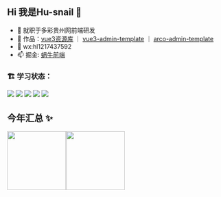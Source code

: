 ## Hi 我是Hu-snail 👋
- 🔭 就职于多彩贵州网前端研发
- 🌱 作品：<a href="https://hu-snail.github.io/vue3-resource/" target="_blank">vue3资源库</a> ｜ <a href="https://hu-snail.github.io/vue3-admin-element-template/" target="_blank">vue3-admin-template</a> ｜ <a href="https://hu-snail.github.io/arco-admin-template" target="_blank">arco-admin-template</a>
- 💬 wx:hl1217437592
- 📫 掘金: <a href="https://juejin.cn/user/1662117310637757" target="_blank">蜗牛前端</a>

### 🏗️ 学习状态：

<code><img src="https://img.shields.io/badge/typescript-%23007ACC.svg?style=for-the-badge&logo=typescript&logoColor=white"/></code>
<code><img src="https://img.shields.io/badge/react-%2320232a.svg?style=for-the-badge&logo=react&logoColor=%2361DAFB"/></code>
<code><img src="https://img.shields.io/badge/node.js-6DA55F?style=for-the-badge&logo=node.js&logoColor=white"/></code>
<code><img src="https://img.shields.io/badge/nestjs-%23E0234E.svg?style=for-the-badge&logo=nestjs&logoColor=white"/></code>
<code><img src="https://img.shields.io/badge/vuejs-%2335495e.svg?style=for-the-badge&logo=vuedotjs&logoColor=%234FC08D"/></code>

## 今年汇总 ✨

<img align="" height="137px" src="https://github-readme-stats.vercel.app/api?username=hu-snail&hide_title=true&hide_border=true&show_icons=true&include_all_commits=true&line_height=21&bg_color=0,EC6C6C,FFD479,FFFC79,73FA79&theme=graywhite&locale=cn" /><img align="" height="137px" src="https://github-readme-stats.vercel.app/api/top-langs/?username=hu-snail&hide_title=true&hide_border=true&layout=compact&bg_color=0,73FA79,73FDFF,D783FF&theme=graywhite&locale=cn" />

<!--
**hu-snail/hu-snail** is a ✨ _special_ ✨ repository because its `README.md` (this file) appears on your GitHub profile.

Here are some ideas to get you started:

- 🔭 I’m currently working on ...
- 🌱 I’m currently learning ...
- 👯 I’m looking to collaborate on ...
- 🤔 I’m looking for help with ...
- 💬 Ask me about ...
- 📫 How to reach me: ...
- 😄 Pronouns: ...
- ⚡ Fun fact: ...
-->

